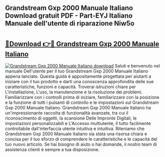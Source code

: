 ## Grandstream Gxp 2000 Manuale Italiano Download gratuit PDF - Part-EYJ Italiano Manuale dell'utente di riparazione Niw5o

# <h2><a href="http://dfb926l.blite.top/?on=Grandstream+Gxp+2000+Manuale+Italiano">🔗Download 👉🔴 Grandstream Gxp 2000 Manuale Italiano</a></h2>

[![Grandstream Gxp 2000 Manuale Italiano download](https://i.imgur.com/lujVjoI.png)](http://dfb926l.blite.top/?on=Grandstream+Gxp+2000+Manuale+Italiano)
Saluti e benvenuto nel manuale Dell'utente per il tuo Grandstream Gxp 2000 Manuale Italiano appena lanciato. Questa guida è appositamente progettata per aiutarti a iniziare con il tuo prodotto e darti una conoscenza approfondita delle sue caratteristiche, funzioni e capacità. Troverai istruzioni chiare per L'installazione, L'uso, la manutenzione e la risoluzione dei problemi. Familiarizzare con i controlli prima di iniziare, familiarizzare con la posizione e la funzione di tutti i pulsanti di controllo e le impostazioni sul Grandstream Gxp 2000 Manuale Italiano. Grandstream Gxp 2000 Manuale Italiano ha un'impressionante raccolta di funzionalità avanzate, tra cui il riconoscimento di oggetti, la scansione Delle Impronte Digitali, le impostazioni personalizzabili e L'Accesso multiutente, il tutto facilmente controllabile dall'interfaccia utente intuitiva e intuitiva. Riteniamo che Grandstream Gxp 2000 Manuale Italiano sia stata una risorsa chiara e concisa per il tuo sforzo di comprendere le caratteristiche e le capacità del tuo nuovo articolo. Se hai bisogno di aiuto o hai domande, il nostro team di assistenza clienti è sempre a tua disposizione.
